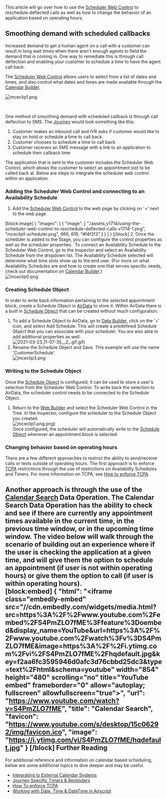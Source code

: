This article will go over how to use the [Scheduler Web Control](https://support.airkit.com/reference/scheduler-web-control) to reschedule deflected calls as well as how to change the behavior of an application based on operating hours.


Smoothing demand with scheduled callbacks
-----------------------------------------


Increased demand to get a human agent on a call with a customer can result in long wait times when there aren't enough agents to field the demand that is coming in. One way to remediate this is through call deflection and enabling your customer to schedule a time to have the agent call back. 


The [Scheduler Web Control](https://support.airkit.com/reference/scheduler-web-control) allows users to select from a list of dates and times, and also control what dates and times are made available through the [Calendar Builder](https://support.airkit.com/docs/calendar-builder).


![mceclip1.png](./assets_v1714/using-the-scheduler-web-control-to-reschedule-deflected-calls-v1714-0.png)


 


One method of smoothing demand with scheduled callback is through call deflection to SMS. The [Journey](https://support.airkit.com/docs/journeys) would look something like this:


1. Customer makes an inbound call and IVR asks if customer would like to stay on hold or schedule a time to call back.
2. Customer chooses to schedule a time to call back
3. Customer receives an SMS message with a link to an application to schedule their callback time


The application that is sent to the customer includes the Scheduler Web Control, which allows the customer to select an appointment slot to be called back at. Below are steps to integrate the scheduler web control within an application.


### Adding the Scheduler Web Control and connecting to an Availability Schedule


1. Add the [Scheduler Web Control](https://support.airkit.com/reference/scheduler-web-control) to the web page by clicking on '+' next to the web page.   

[block:image]
{
  "images": [
    {
      "image": [
        "./assets_v1714/using-the-scheduler-web-control-to-reschedule-deflected-calls-v1714-1.png",
        "mceclip1-scheduler.png",
        666,
        619,
        "#f4f2f3"
      ]
    }
  ]
}
[/block]
2. Once the scheduler is added to the Stage, you can configure the control properties as well as the scheduler properties.  To connect an Availability Schedule to the Scheduler Web Control, go to the Inspector and select an Availability Schedule from the dropdown list. The Availability Schedule selected will determine what time slots show up to the end user. (For more on what Availability Schedules are and how to create one that serves specific needs, check out documentation on [Calendar Builder](https://support.airkit.com/docs/calendar-builder-Calendar-Builder).)  
![mceclip0.png](./assets_v1714/using-the-scheduler-web-control-to-reschedule-deflected-calls-v1714-2.png)


### Creating Schedule Object


In order to write back information pertaining to the selected appointment block, create a Schedule Object in [AirData](https://support.airkit.com/docs/working-with-data) to store it. Within AirData there is a built in [Schedule Object](https://support.airkit.com/docs/schedule-objects) that can be created without much configuration. 


1. To add a Schedule Object to AirData, go to [Data Builder](https://support.airkit.com/docs/data-builder), click on the '+' icon, and select Add Schedule. This will create a predefined Schedule Object that you can associate with your scheduler. You are also able to add additional properties as well.   
![2021-03-23_11-07-35__2_.gif](./assets_v1714/using-the-scheduler-web-control-to-reschedule-deflected-calls-v1714-3).gif)
2. Rename the Schedule Object and Save. This example will use the name 'CustomerSchedule'.  
![mceclip3.png](./assets_v1714/using-the-scheduler-web-control-to-reschedule-deflected-calls-v1714-4.png)


### Writing to the Schedule Object


Once the [Schedule Object](https://support.airkit.com/docs/schedule-objects) is configured, it can be used to store a user's selection from the Scheduler Web Control. To write back the selection to AirData, the scheduler control needs to be connected to the Schedule Object.


1. Return to the [Web Builder](https://support.airkit.com/docs/web-builder) and select the Scheduler Web Control in the Tree. In the Inspector, configure the scheduler to the Schedule Object you created.  
![mceclip1.png](./assets_v1714/using-the-scheduler-web-control-to-reschedule-deflected-calls-v1714-5).png)  
Once configured, the scheduler will automatically write to the [Schedule Object](https://support.airkit.com/docs/schedule-objects) whenever an appointment block is selected.


### Changing behavior based on operating hours


There are a few different approaches to restrict the ability to send/receive calls or texts outside of operating hours. The first approach is to enforce [TCPA](https://support.airkit.com/docs/tcpa) restrictions through the use of restrictions on Availability Schedules and Timers. For more information on TCPA, see [How to enforce TCPA](https://support.airkit.com/docs/how-to-enforce-tcpa). 


Another approach is through the use of the [Calendar Search](https://support.airkit.com/reference/the-calendar-search-data-operation) Data Operation. The Calendar Search Data Operation has the ability to check and see if there are currently any appointment times available in the current time, in the previous time window, or in the upcoming time window. The video below will walk through the scenario of building out an experience where if the user is checking the application at a given time, and will give them the option to schedule an appointment (if user is not within operating hours) or give them the option to call (if user is within operating hours).   
[block:embed]
{
  "html": "<iframe class=\"embedly-embed\" src=\"//cdn.embedly.com/widgets/media.html?src=https%3A%2F%2Fwww.youtube.com%2Fembed%2FS4PmZLO7fME%3Ffeature%3Doembed&display_name=YouTube&url=https%3A%2F%2Fwww.youtube.com%2Fwatch%3Fv%3DS4PmZLO7fME&image=https%3A%2F%2Fi.ytimg.com%2Fvi%2FS4PmZLO7fME%2Fhqdefault.jpg&key=f2aa6fc3595946d0afc3d76cbbd25dc3&type=text%2Fhtml&schema=youtube\" width=\"854\" height=\"480\" scrolling=\"no\" title=\"YouTube embed\" frameborder=\"0\" allow=\"autoplay; fullscreen\" allowfullscreen=\"true\"></iframe>",
  "url": "https://www.youtube.com/watch?v=S4PmZLO7fME",
  "title": "Calendar Search",
  "favicon": "https://www.youtube.com/s/desktop/15c06292/img/favicon.ico",
  "image": "https://i.ytimg.com/vi/S4PmZLO7fME/hqdefault.jpg"
}
[/block]
Further Reading
---------------


For additional reference and information on calendar based scheduling, below are some additional topics to dive deeper and may be useful.


* [Integrating to External Calendar Systems](https://support.airkit.com/docs/integrating-to-external-calendar-systems)
* [Journey Specific Timers & Reminders](https://support.airkit.com/docs/journey-specific-timers-and-reminders)
* [How To enforce TCPA](https://support.airkit.com/docs/how-to-enforce-tcpa)
* [Working with Date, Time & DateTime in Airscript](https://support.airkit.com/docs/working-with-date,-time-and-datetime-in-airscript)